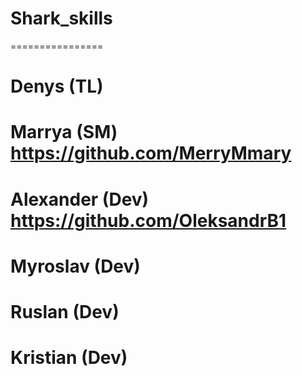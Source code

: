 # Shark_skills
================
# Denys (TL)
# Marrya (SM) https://github.com/MerryMmary
# Alexander (Dev) https://github.com/OleksandrB1
# Myroslav (Dev)
# Ruslan (Dev)
# Kristian (Dev)
